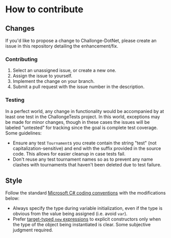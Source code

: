 ﻿# How to contribute

## Changes

If you'd like to propose a change to Challonge-DotNet, please create an issue in this repository detailing the enhancement/fix.  

### Contributing

1. Select an unassigned issue, or create a new one.
2. Assign the issue to yourself.
3. Implement the change on your branch.
4. Submit a pull request with the issue number in the description.

### Testing

In a perfect world, any change in functionality would be accompanied by at least one test in the ChallongeTests project.
In this world, exceptions may be made for minor changes, though in these cases the issues will be labeled 
"untested" for tracking since the goal is complete test coverage. Some guidelines:

- Ensure any test `Tournament`s you create contain the string "test" (not capitalization-sensitive) and end with the suffix 
provided in the source code. This allows for easier cleanup in case tests fail.
- Don't reuse any test tournament names so as to prevent any name clashes with tournaments that haven't been deleted due to test failure.

## Style

Follow the standard [Microsoft C# coding conventions](https://docs.microsoft.com/en-us/dotnet/csharp/fundamentals/coding-style/coding-conventions) with the modifications below:

- Always specify the type during variable initialization, even if the type is obvious from the value being assigned (i.e. avoid `var`).
- Prefer [target-typed `new` expressions](https://docs.microsoft.com/en-us/dotnet/csharp/language-reference/proposals/csharp-9.0/target-typed-new) to explicit constructors only 
when the type of the object being instantiated is clear. Some subjective judgment required.